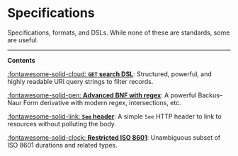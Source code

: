 <!--
SPDX-FileCopyrightText: Copyright 2017-2024, Douglas Myers-Turnbull
SPDX-PackageHomePage: https://dmyersturnbull.github.io
SPDX-License-Identifier: CC-BY-SA-4.0
-->

# Specifications

Specifications, formats, and DSLs.
While none of these are standards, some are useful.

---

<strong class="index">Contents</strong>

[:fontawesome-solid-cloud: **`GET` search DSL**](http-get-search-dsl.md):
Structured, powerful, and highly readable URI query strings to filter records.

[:fontawesome-solid-pen: **Advanced BNF with regex**](advanced-bnf-with-regex.md):
A powerful Backus–Naur Form derivative with modern regex, intersections, etc.

[:fontawesome-solid-link: **`See` header**](hateoas-see-header.md):
A simple `See` HTTP header to link to resources without polluting the body.

[:fontawesome-solid-clock: **Restricted ISO 8601**](restricted-iso-8601.md):
Unambiguous subset of ISO 8601 durations and related types.
